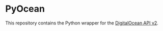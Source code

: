 PyOcean
=======
This repository contains the Python wrapper for the [DigitalOcean API v2](https://developers.digitalocean.com/).
